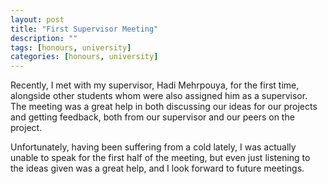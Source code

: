 ```yaml
---
layout: post
title: "First Supervisor Meeting"
description: ""
tags: [honours, university]
categories: [honours, university]
---
```


Recently, I met with my supervisor, Hadi Mehrpouya, for the first time, alongside other students whom were also assigned him as a supervisor. The meeting was a great help in both discussing our ideas for our projects and getting feedback, both from our supervisor and our peers on the project.

Unfortunately, having been suffering from a cold lately, I was actually unable to speak for the first half of the meeting, but even just listening to the ideas given was a great help, and I look forward to future meetings.
